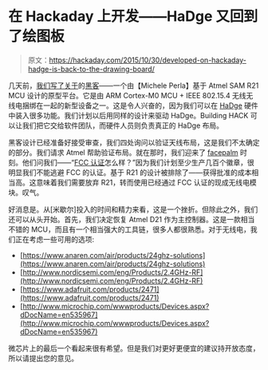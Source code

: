 # 在 Hackaday 上开发——HaDge 又回到了绘图板

> 原文：<https://hackaday.com/2015/10/30/developed-on-hackaday-hadge-is-back-to-the-drawing-board/>

几天前，[我们写了关于](http://hackaday.com/2015/10/26/developed-on-hackaday-its-a-badge-no-its-the-hadge/)的[黑客](https://hackaday.io/project/8007-hack)——一个由【Michele Perla】基于 Atmel SAM R21 MCU 设计的原型平台。它是由 ARM Cortex-M0 MCU + IEEE 802.15.4 无线无线电捆绑在一起的新型设备之一。这是令人兴奋的，因为我们可以在 [HaDge](https://hackaday.io/project/3009-the-hackaday-badge) 硬件中装入很多功能。我们计划以后用同样的设计来驱动 HaDge。Building HACK 可以让我们把它交给软件团队，而硬件人员则负责真正的 HaDge 布局。

黑客设计已经准备好接受审查，我们四处询问以验证天线布局，这是我们不太确定的部分。我们请求 Atmel 帮助验证布局。就在那时，我们迎来了 [facepalm](https://duckduckgo.com/?t=lm&q=facepalm&iax=1&ia=images) 时刻。他们问我们——“[FCC 认证](http://library.ul.com/wp-content/uploads/sites/40/2015/02/UL_WP_Draft_FCC-Approval-of-Host-Devices-with-Integrated-Wireless-Modules_v6.pdf)怎么样？”因为我们计划至少生产几百个徽章，很明显我们不能逃避 FCC 的认证。基于 R21 的设计被排除了——获得批准的成本相当高。这意味着我们需要放弃 R21，转而使用已经通过 FCC 认证的现成无线电模块。叹气。

好消息是。从[米歇尔]投入的时间和精力来看，这是一个挫折。但除此之外，我们还可以从头开始。首先，我们决定恢复 Atmel D21 作为主控制器。这是一款相当不错的 MCU，而且有一个相当强大的工具链，很多人都很熟悉。对于无线电，我们正在考虑一些可用的选项:

*   [https://www.anaren.com/air/products/24ghz-solutions](https://www.anaren.com/air/products/24ghz-solutions)
*   [http://www.nordicsemi.com/eng/Products/2.4GHz-RF](http://www.nordicsemi.com/eng/Products/2.4GHz-RF)
*   [https://www.adafruit.com/products/2471](https://www.adafruit.com/products/2471)
*   [http://www.microchip.com/wwwproducts/Devices.aspx?dDocName=en535967](http://www.microchip.com/wwwproducts/Devices.aspx?dDocName=en535967)

微芯片上的最后一个看起来很有希望。但是我们对更好更便宜的建议持开放态度，所以请提出您的意见。